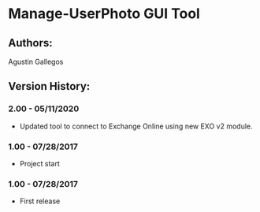 ﻿# Manage-UserPhoto GUI Tool  

## Authors:  
Agustin Gallegos

## Version History:
### 2.00 - 05/11/2020
 - Updated tool to connect to Exchange Online using new EXO v2 module.
### 1.00 - 07/28/2017
 - Project start
### 1.00 - 07/28/2017
 - First release
    